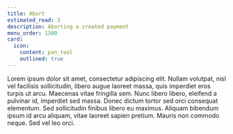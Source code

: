 ```yaml
---
title: Abort
estimated_read: 3
description: Aborting a created payment
menu_order: 1300
card:
  icon:
    content: pan_tool
    outlined: true
---
```


Lorem ipsum dolor sit amet, consectetur adipiscing elit. Nullam volutpat, nisl
vel facilisis sollicitudin, libero augue laoreet massa, quis imperdiet eros
turpis ut arcu. Maecenas vitae fringilla sem. Nunc libero libero, eleifend a
pulvinar id, imperdiet sed massa. Donec dictum tortor sed orci consequat
elementum. Sed sollicitudin finibus libero eu maximus. Aliquam bibendum ipsum id
arcu aliquam, vitae laoreet sapien pretium. Mauris non commodo neque. Sed vel
leo orci.
